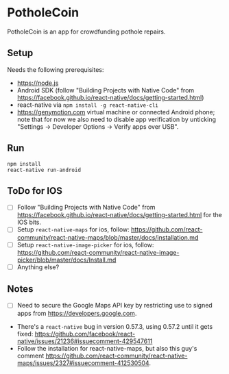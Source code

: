 PotholeCoin
===========

PotholeCoin is an app for crowdfunding pothole repairs.

Setup
-----

Needs the following prerequisites:

* https://node.js
* Android SDK (follow "Building Projects with Native Code" from https://facebook.github.io/react-native/docs/getting-started.html)
* react-native via `npm install -g react-native-cli`
* https://genymotion.com virtual machine or connected Android phone; note that for now we also need to disable app verification by unticking "Settings -> Developer Options -> Verify apps over USB".


Run
---

    npm install
    react-native run-android

ToDo for IOS
------------

* [ ] Follow "Building Projects with Native Code" from https://facebook.github.io/react-native/docs/getting-started.html for the IOS bits.
* [ ] Setup `react-native-maps` for ios, follow: https://github.com/react-community/react-native-maps/blob/master/docs/installation.md
* [ ] Setup `react-native-image-picker` for ios, follow: https://github.com/react-community/react-native-image-picker/blob/master/docs/Install.md
* [ ] Anything else?

Notes
-----

* [ ] Need to secure the Google Maps API key by restricting use to signed apps from https://developers.google.com.

* There's a `react-native` bug in version 0.57.3, using 0.57.2 until it gets fixed: https://github.com/facebook/react-native/issues/21236#issuecomment-429547611
* Follow the installation for react-native-maps, but also this guy's comment https://github.com/react-community/react-native-maps/issues/2327#issuecomment-412530504.
